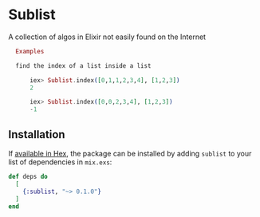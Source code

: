 # Sublist
A collection of algos in Elixir not easily found on the Internet

```elixir
  Examples

  find the index of a list inside a list

      iex> Sublist.index([0,1,1,2,3,4], [1,2,3])
      2

      iex> Sublist.index([0,0,2,3,4], [1,2,3])
      -1
```

## Installation

If [available in Hex](https://hex.pm/docs/publish), the package can be installed
by adding `sublist` to your list of dependencies in `mix.exs`:

```elixir
def deps do
  [
    {:sublist, "~> 0.1.0"}
  ]
end
```


